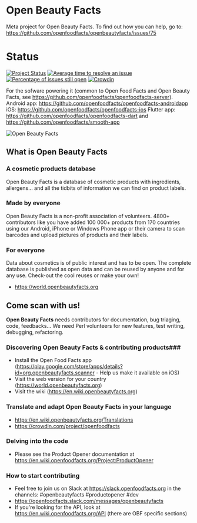 
# Open Beauty Facts
Meta project for Open Beauty Facts. To find out how you can help, go to: https://github.com/openfoodfacts/openbeautyfacts/issues/75

**Status**
===

[![Project Status](https://opensource.box.com/badges/active.svg)](http://opensource.box.com/badges)
[![Average time to resolve an issue](https://isitmaintained.com/badge/resolution/openfoodfacts/openbeautyfacts.svg)](https://isitmaintained.com/project/openfoodfacts/openbeautyfacts.svg "Average time to resolve an issue")
[![Percentage of issues still open](https://isitmaintained.com/badge/open/openfoodfacts/openbeautyfacts.svg)](https://isitmaintained.com/project/openfoodfacts/openbeautyfacts.svg "Percentage of issues still open")
[![Crowdin](https://d322cqt584bo4o.cloudfront.net/openfoodfacts/localized.svg)](https://crowdin.com/project/openfoodfacts)

For the sofware powering it (common to Open Food Facts and Open Beauty Facts, see https://github.com/openfoodfacts/openfoodfacts-server).
Android app: https://github.com/openfoodfacts/openfoodfacts-androidapp
iOS: https://github.com/openfoodfacts/openfoodfacts-ios
Flutter app: https://github.com/openfoodfacts/openfoodfacts-dart and https://github.com/openfoodfacts/smooth-app


![Open Beauty Facts](https://static.openbeautyfacts.org/images/misc/openbeautyfacts-logo-en-178x150.png)
## What is Open Beauty Facts ##

### A cosmetic products database

Open Beauty Facts is a database of cosmetic products with ingredients, allergens… and all the tidbits of information we can find on product labels. 

### Made by everyone

Open Beauty Facts is a non-profit association of volunteers.
4800+ contributors like you have added 100 000+ products from 170 countries using our Android, iPhone or Windows Phone app or their camera to scan barcodes and upload pictures of products and their labels.

### For everyone

Data about cosmetics is of public interest and has to be open. The complete database is published as open data and can be reused by anyone and for any use. Check-out the cool reuses or make your own!
- <https://world.openbeautyfacts.org>

## Come scan with us! ##

**Open Beauty Facts** needs contributors for documentation, bug triaging, code, feedbacks…
We need Perl volunteers for new features, test writing, debugging, refactoring.

### Discovering Open Beauty Facts & contributing products###
- Install the Open Food Facts app (https://play.google.com/store/apps/details?id=org.openbeautyfacts.scanner - Help us make it available on iOS)
- Visit the web version for your country (https://world.openbeautyfacts.org)
- Visit the wiki (https://en.wiki.openbeautyfacts.org)

### Translate and adapt Open Beauty Facts in your language ###

- https://en.wiki.openbeautyfacts.org/Translations
- https://crowdin.com/project/openfoodfacts

### Delving into the code ###
- Please see the Product Opener documentation at https://en.wiki.openfoodfacts.org/Project:ProductOpener

### How to start contributing ###

- Feel free to join us on Slack at https://slack.openfoodfacts.org in the channels: #openbeautyfacts #productopener #dev
- https://openfoodfacts.slack.com/messages/openbeautyfacts
- If you're looking for the API, look at https://en.wiki.openfoodfacts.org/API (there are OBF specific sections)





